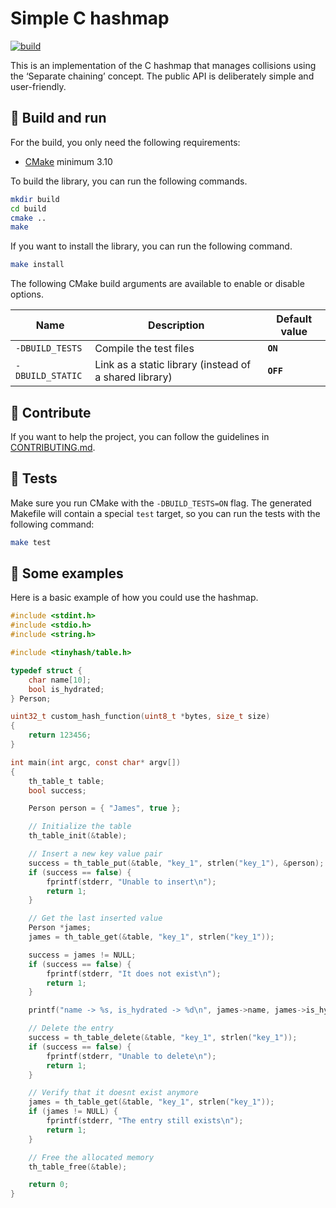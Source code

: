 # Simple C hashmap

[![build](https://github.com/theobori/tinyhash/actions/workflows/build.yml/badge.svg)](https://github.com/theobori/tinyhash/actions/workflows/build.yml)

This is an implementation of the C hashmap that manages collisions using the ‘Separate chaining’ concept. The public API is deliberately simple and user-friendly.

## 📖 Build and run

For the build, you only need the following requirements:

- [CMake](https://cmake.org/download/) minimum 3.10

To build the library, you can run the following commands.
```sh
mkdir build
cd build
cmake ..
make
```

If you want to install the library, you can run the following command.
```sh
make install
```

The following CMake build arguments are available to enable or disable options.


| Name | Description | Default value |
| -- | -- | -- |
| `-DBUILD_TESTS` | Compile the test files | **`ON`**
| `-DBUILD_STATIC` | Link as a static library (instead of a shared library) | **`OFF`**

## 🤝 Contribute

If you want to help the project, you can follow the guidelines in [CONTRIBUTING.md](./CONTRIBUTING.md).

## 🧪 Tests

Make sure you run CMake with the `-DBUILD_TESTS=ON` flag.
The generated Makefile will contain a special `test` target, so you can run the tests with the following command:

```bash
make test
```

## 📎 Some examples

Here is a basic example of how you could use the hashmap.

```c
#include <stdint.h>
#include <stdio.h>
#include <string.h>

#include <tinyhash/table.h>

typedef struct {
    char name[10];
    bool is_hydrated;
} Person;

uint32_t custom_hash_function(uint8_t *bytes, size_t size)
{
    return 123456;
}

int main(int argc, const char* argv[])
{
    th_table_t table;
    bool success;

    Person person = { "James", true };

    // Initialize the table
    th_table_init(&table);

    // Insert a new key value pair
    success = th_table_put(&table, "key_1", strlen("key_1"), &person);
    if (success == false) {
        fprintf(stderr, "Unable to insert\n");
        return 1;
    }

    // Get the last inserted value
    Person *james;
    james = th_table_get(&table, "key_1", strlen("key_1"));

    success = james != NULL;
    if (success == false) {
        fprintf(stderr, "It does not exist\n");
        return 1;
    }

    printf("name -> %s, is_hydrated -> %d\n", james->name, james->is_hydrated);

    // Delete the entry
    success = th_table_delete(&table, "key_1", strlen("key_1"));
    if (success == false) {
        fprintf(stderr, "Unable to delete\n");
        return 1;
    }

    // Verify that it doesnt exist anymore
    james = th_table_get(&table, "key_1", strlen("key_1"));
    if (james != NULL) {
        fprintf(stderr, "The entry still exists\n");
        return 1;
    }

    // Free the allocated memory
    th_table_free(&table);

    return 0;
}
```
